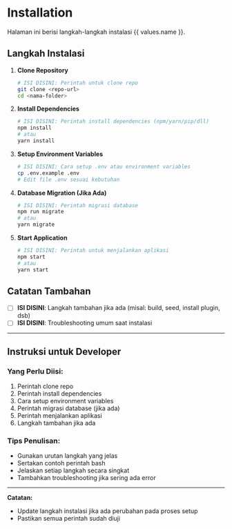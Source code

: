 # Installation

Halaman ini berisi langkah-langkah instalasi {{ values.name }}.

## Langkah Instalasi

1. **Clone Repository**
   ```bash
   # ISI DISINI: Perintah untuk clone repo
   git clone <repo-url>
   cd <nama-folder>
   ```
2. **Install Dependencies**
   ```bash
   # ISI DISINI: Perintah install dependencies (npm/yarn/pip/dll)
   npm install
   # atau
   yarn install
   ```
3. **Setup Environment Variables**
   ```bash
   # ISI DISINI: Cara setup .env atau environment variables
   cp .env.example .env
   # Edit file .env sesuai kebutuhan
   ```
4. **Database Migration (Jika Ada)**
   ```bash
   # ISI DISINI: Perintah migrasi database
   npm run migrate
   # atau
   yarn migrate
   ```
5. **Start Application**
   ```bash
   # ISI DISINI: Perintah untuk menjalankan aplikasi
   npm start
   # atau
   yarn start
   ```

## Catatan Tambahan
- [ ] **ISI DISINI**: Langkah tambahan jika ada (misal: build, seed, install plugin, dsb)
- [ ] **ISI DISINI**: Troubleshooting umum saat instalasi

---

## Instruksi untuk Developer

### Yang Perlu Diisi:
1. Perintah clone repo
2. Perintah install dependencies
3. Cara setup environment variables
4. Perintah migrasi database (jika ada)
5. Perintah menjalankan aplikasi
6. Langkah tambahan jika ada

### Tips Penulisan:
- Gunakan urutan langkah yang jelas
- Sertakan contoh perintah bash
- Jelaskan setiap langkah secara singkat
- Tambahkan troubleshooting jika sering ada error

---

**Catatan:**
- Update langkah instalasi jika ada perubahan pada proses setup
- Pastikan semua perintah sudah diuji 